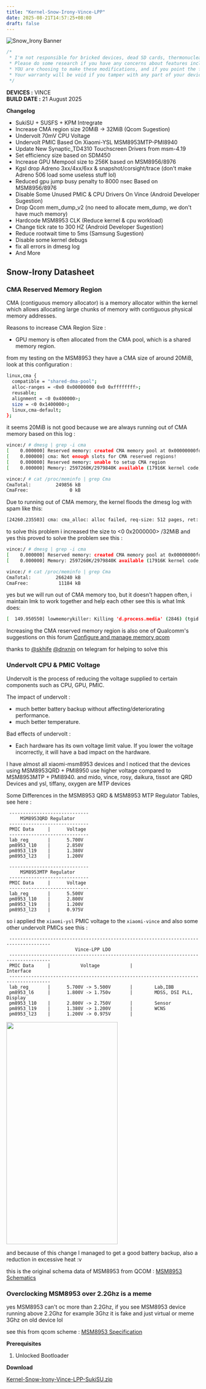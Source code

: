 ```yaml
---
title: "Kernel-Snow-Irony-Vince-LPP"
date: 2025-08-21T14:57:25+08:00
draft: false
---
```


![Snow_Irony Banner](https://raw.githubusercontent.com/mizuenaAlt/RenzAlt-Banner/refs/heads/main/snow-irony-vince.jpg)

```csharp
/*
 * I'm not responsible for bricked devices, dead SD cards, thermonuclear war, or you getting fired because the alarm app failed. 
 * Please do some research if you have any concerns about features included in the products you find here before flashing it! 
 * YOU are choosing to make these modifications, and if you point the finger at me for messing up your device, I will laugh at you. 
 * Your warranty will be void if you tamper with any part of your device / software.
 */
```

**DEVICES :** VINCE<br>
**BUILD DATE :** 21 August 2025<br>

**Changelog**
<ul>
    <li>SukiSU + SUSFS + KPM Intregrate</li>
    <li>Increase CMA region size 20MiB -> 32MiB (Qcom Sugestion)</li>
    <li>Undervolt 70mV CPU Voltage</li>
    <li>Undervolt PMIC Based On Xiaomi-YSL MSM8953MTP-PMI8940</li>
    <li>Update New Synaptic_TD4310 Touchscreen Drivers from msm-4.19</li>
    <li>Set efficiency size based on SDM450</li>
    <li>Increase GPU Mempool size to 256K based on MSM8956/8976</li>
    <li>Kgsl drop Adreno 3xx/4xx/6xx & snapshot/corsight/trace (don't make Adreno 506 load some useless stuff lol)</li>
    <li>Reduced gpu jump busy penalty to 8000 nsec Based on MSM8956/8976</li>
    <li>Disable Some Unused PMIC & CPU Drivers On Vince (Android Developer Sugestion)</li>
    <li>Drop Qcom mem_dump_v2 (no need to allocate mem_dump, we don't have much memory)</li>
    <li>Hardcode MSM8953 CLK (Reduce kernel & cpu workload)</li>
    <li>Change tick rate to 300 HZ (Android Developer Sugestion)</li>
    <li>Reduce rootwait time to 5ms (Samsung Sugestion)</li>
    <li>Disable some kernel debugs</li>
    <li>fix all errors in dmesg log</li>
    <li>And More</li>
</ul>

## Snow-Irony Datasheet

### CMA Reserved Memory Region

CMA (contiguous memory allocator) is a memory allocator within the kernel which allows allocating large chunks of memory with contiguous physical memory addresses.

Reasons to increase CMA Region Size :
- GPU memory is often allocated from the CMA pool, which is a shared memory region.

from my testing on the MSM8953 they have a CMA size of around 20MiB, look at this configuration :
```bash
linux,cma {
  compatible = "shared-dma-pool";
  alloc-ranges = <0x0 0x00000000 0x0 0xffffffff>;
  reusable;
  alignment = <0 0x400000>;
  size = <0 0x1400000>;
  linux,cma-default;
};
```

it seems 20MiB is not good because we are always running out of CMA memory based on this log :
```bash
vince:/ # dmesg | grep -i cma
[    0.000000] Reserved memory: created CMA memory pool at 0x00000000fdc00000, size 20 MiB
[    0.000000] cma: Not enough slots for CMA reserved regions!
[    0.000000] Reserved memory: unable to setup CMA region
[    0.000000] Memory: 2597260K/2979840K available (17916K kernel code, 2678K rwdata, 7500K rodata, 4096K init, 3034K bss, 132724K reserved, 249856K cma-reserved)

vince:/ # cat /proc/meminfo | grep Cma
CmaTotal:         249856 kB
CmaFree:               0 kB
```

Due to running out of CMA memory, the kernel floods the dmesg log with spam like this:
```bash
[24260.235503] cma: cma_alloc: alloc failed, req-size: 512 pages, ret: -12
```

to solve this problem i increased the size to <0 0x2000000> /32MiB and yes this proved to solve the problem see this :
```bash
vince:/ # dmesg | grep -i cma
[    0.000000] Reserved memory: created CMA memory pool at 0x00000000fdc00000, size 32 MiB
[    0.000000] Memory: 2597260K/2979840K available (17916K kernel code, 2678K rwdata, 7500K rodata, 4096K init, 3034K bss, 132724K reserved, 249856K cma-reserved)

vince:/ # cat /proc/meminfo | grep Cma
CmaTotal:         266240 kB
CmaFree:           11184 kB
```

yes but we will run out of CMA memory too, but it doesn't happen often, i maintain lmk to work together and help each other see this is what lmk does:
```bash
[  149.950550] lowmemorykiller: Killing 'd.process.media' (2846) (tgid 2846), adj 999,\x0ato free 81288kB on behalf of 'kswapd0' (136) because\x0acache 321644kB is below limit 322560kB for oom score 950\x0aFree memory is 160548kB above reserved.\x0aFree CMA is 6008kB\x0aTotal reserve is 45148kB\x0aTotal free pages is 211900kB\x0aTotal file cache is 491188kB\x0aGFP mask is 0x24000c0
```
Increasing the CMA reserved memory region is also one of Qualcomm's suggestions on this forum [Configure and manage memory qcom](https://docs.qualcomm.com/bundle/publicresource/topics/80-70020-3/memory.html)

thanks to [@skhife](https://t.me/skhife) [@dnxnin](https://t.me/dnxnin) on telegram for helping to solve this

### Undervolt CPU & PMIC Voltage

Undervolt is the process of reducing the voltage supplied to certain components such as CPU, GPU, PMIC.

The impact of undervolt :
- much better battery backup without affecting/deteriorating performance.
- much better temperature.

Bad effects of undervolt :
- Each hardware has its own voltage limit value. If you lower the voltage incorrectly, it will have a bad impact on the hardware.

I have almost all xiaomi-msm8953 devices and I noticed that the devices using MSM8953QRD + PMI8950 use higher voltage compared to MSM8953MTP + PMI8940. and mido, vince, rosy, daikura, tissot are QRD Devices and ysl, tiffany, oxygen are MTP devices

Some Differences in the MSM8953 QRD & MSM8953 MTP Regulator Tables, see here :
```
 -----------------------------
     MSM8953QRD Regulator
 -----------------------------
 PMIC Data     |      Voltage
 -----------------------------
 lab_reg       |      5.700V           
 pm8953_l10    |      2.850V           
 pm8953_l19    |      1.380V          
 pm8953_l23    |      1.200V          
```

```
 -----------------------------
     MSM8953MTP Regulator
 -----------------------------
 PMIC Data     |      Voltage
 -----------------------------
 lab_reg       |      5.500V           
 pm8953_l10    |      2.800V           
 pm8953_l19    |      1.200V          
 pm8953_l23    |      0.975V
```

so i applied the `xiaomi-ysl` PMIC voltage to the `xiaomi-vince` and also some other undervolt PMICs see this :
```
 -------------------------------------------------------------------------------------
                         Vince-LPP LDO
 -------------------------------------------------------------------------------------
 PMIC Data     |           Voltage           |                Interface
 -------------------------------------------------------------------------------------
 lab_reg       |      5.700V -> 5.500V       |        Lab,IBB
 pm8953_l6     |      1.800V -> 1.750v       |        MDSS, DSI PLL, Display
 pm8953_l10    |      2.800V -> 2.750V       |        Sensor
 pm8953_l19    |      1.380V -> 1.200V       |        WCNS
 pm8953_l23    |      1.200V -> 0.975V       |
```
<tr>
  <td>
    <img src="https://raw.githubusercontent.com/mizuenaAlt/Amia-Lab/refs/heads/main/after.png" width="290" height="580" align="center" />
  </td>
</tr>

and because of this change I managed to get a good battery backup, also a reduction in excessive heat :v

this is the original schema data of MSM8953 from QCOM : [MSM8953 Schematics](https://file.elecfans.com/web2/M00/0A/DF/pYYBAGD7uHOABTBQAA96XdA1FDw057.pdf)

### Overclocking MSM8953 over 2.2Ghz is a meme

yes MSM8953 can't oc more than 2.2Ghz, if you see MSM8953 device running above 2.2Ghz for example 3Ghz it is fake and just virtual or meme 3Ghz on old device lol

see this from qcom scheme : [MSM8953 Specification](https://raw.githubusercontent.com/mizuenaAlt/Amia-Lab/refs/heads/main/qcom1.jpg)

**Prerequisites**
<ol>
    <li>Unlocked Bootloader</li>
</ol>


**Download**

[Kernel-Snow-Irony-Vince-LPP-SukiSU.zip](https://t.me/MI8953/16/5575)
